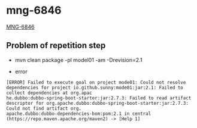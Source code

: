 # mng-6846

[MNG-6846](https://github.com/apache/maven/tree/MNG-6846)

## Problem of repetition step

* mvn clean package -pl model01 -am -Drevision=2.1

* error

```log
[ERROR] Failed to execute goal on project mode01: Could not resolve dependencies for project io.github.sunny:mode01:jar:2.1: Failed to collect dependencies at org.apac
he.dubbo:dubbo-spring-boot-starter:jar:2.7.3: Failed to read artifact descriptor for org.apache.dubbo:dubbo-spring-boot-starter:jar:2.7.3: Could not find artifact org.
apache.dubbo:dubbo-dependencies-bom:pom:2.1 in central (https://repo.maven.apache.org/maven2) -> [Help 1]
```


